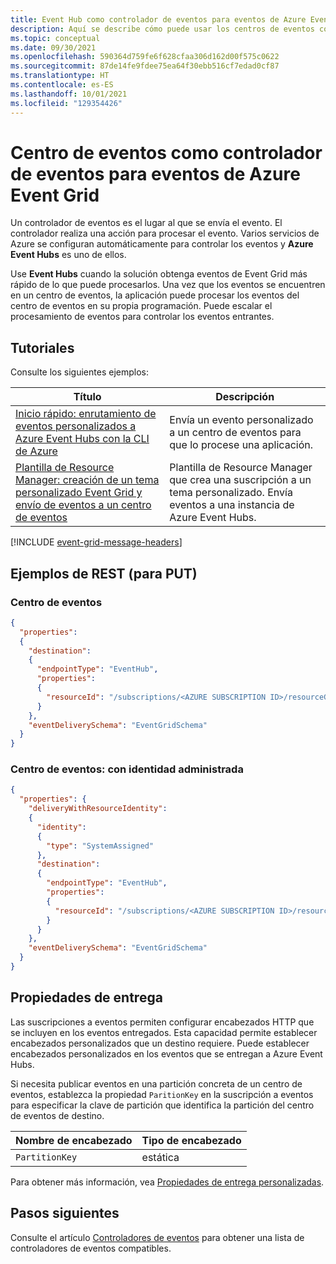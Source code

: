 ```yaml
---
title: Event Hub como controlador de eventos para eventos de Azure Event Grid
description: Aquí se describe cómo puede usar los centros de eventos como controladores de eventos para eventos de Event Grid.
ms.topic: conceptual
ms.date: 09/30/2021
ms.openlocfilehash: 590364d759fe6f628cfaa306d162d00f575c0622
ms.sourcegitcommit: 87de14fe9fdee75ea64f30ebb516cf7edad0cf87
ms.translationtype: HT
ms.contentlocale: es-ES
ms.lasthandoff: 10/01/2021
ms.locfileid: "129354426"
---
```

# <a name="event-hub-as-an-event-handler-for-azure-event-grid-events"></a>Centro de eventos como controlador de eventos para eventos de Azure Event Grid
Un controlador de eventos es el lugar al que se envía el evento. El controlador realiza una acción para procesar el evento. Varios servicios de Azure se configuran automáticamente para controlar los eventos y **Azure Event Hubs** es uno de ellos. 

Use **Event Hubs** cuando la solución obtenga eventos de Event Grid más rápido de lo que puede procesarlos. Una vez que los eventos se encuentren en un centro de eventos, la aplicación puede procesar los eventos del centro de eventos en su propia programación. Puede escalar el procesamiento de eventos para controlar los eventos entrantes.

## <a name="tutorials"></a>Tutoriales
Consulte los siguientes ejemplos: 

|Título  |Descripción  |
|---------|---------|
| [Inicio rápido: enrutamiento de eventos personalizados a Azure Event Hubs con la CLI de Azure](custom-event-to-eventhub.md) | Envía un evento personalizado a un centro de eventos para que lo procese una aplicación. |
| [Plantilla de Resource Manager: creación de un tema personalizado Event Grid y envío de eventos a un centro de eventos](https://github.com/Azure/azure-quickstart-templates/tree/master/quickstarts/microsoft.eventgrid/event-grid-event-hubs-handler)| Plantilla de Resource Manager que crea una suscripción a un tema personalizado. Envía eventos a una instancia de Azure Event Hubs. |

[!INCLUDE [event-grid-message-headers](./includes/event-grid-message-headers.md)]


## <a name="rest-examples-for-put"></a>Ejemplos de REST (para PUT)


### <a name="event-hub"></a>Centro de eventos

```json
{
  "properties": 
  {
    "destination": 
    {
      "endpointType": "EventHub",
      "properties": 
      {
        "resourceId": "/subscriptions/<AZURE SUBSCRIPTION ID>/resourceGroups/<RESOURCE GROUP NAME>/providers/Microsoft.EventHub/namespaces/<EVENT HUBS NAMESPACE NAME>/eventhubs/<EVENT HUB NAME>"
      }
    },
    "eventDeliverySchema": "EventGridSchema"
  }
}
```

### <a name="event-hub---delivery-with-managed-identity"></a>Centro de eventos: con identidad administrada

```json
{
  "properties": {
    "deliveryWithResourceIdentity": 
    {
      "identity": 
      {
        "type": "SystemAssigned"
      },
      "destination": 
      {
        "endpointType": "EventHub",
        "properties": 
        {
          "resourceId": "/subscriptions/<AZURE SUBSCRIPTION ID>/resourceGroups/<RESOURCE GROUP NAME>/providers/Microsoft.EventHub/namespaces/<EVENT HUBS NAMESPACE NAME>/eventhubs/<EVENT HUB NAME>"
        }
      }
    },
    "eventDeliverySchema": "EventGridSchema"
  }
}
```

## <a name="delivery-properties"></a>Propiedades de entrega
Las suscripciones a eventos permiten configurar encabezados HTTP que se incluyen en los eventos entregados. Esta capacidad permite establecer encabezados personalizados que un destino requiere. Puede establecer encabezados personalizados en los eventos que se entregan a Azure Event Hubs.

Si necesita publicar eventos en una partición concreta de un centro de eventos, establezca la propiedad `ParitionKey` en la suscripción a eventos para especificar la clave de partición que identifica la partición del centro de eventos de destino.

| Nombre de encabezado | Tipo de encabezado |
| :-- | :-- |
|`PartitionKey` | estática |

Para obtener más información, vea [Propiedades de entrega personalizadas](delivery-properties.md). 

## <a name="next-steps"></a>Pasos siguientes
Consulte el artículo [Controladores de eventos](event-handlers.md) para obtener una lista de controladores de eventos compatibles. 
